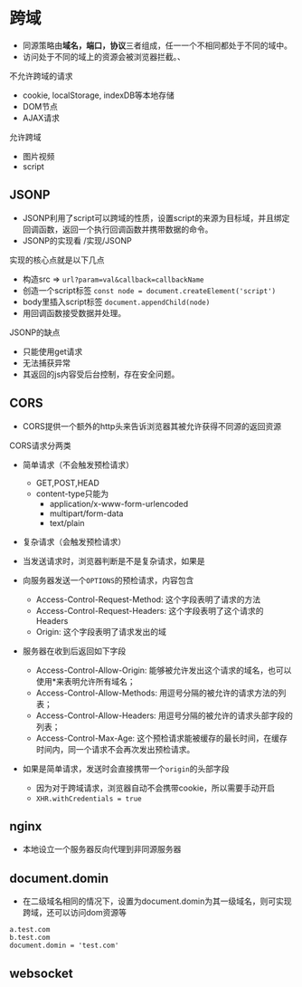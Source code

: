 # 跨域

- 同源策略由**域名，端口，协议**三者组成，任一一个不相同都处于不同的域中。
- 访问处于不同的域上的资源会被浏览器拦截。、

不允许跨域的请求

- cookie, localStorage, indexDB等本地存储
- DOM节点
- AJAX请求

允许跨域

- 图片视频
- script

## JSONP

- JSONP利用了script可以跨域的性质，设置script的来源为目标域，并且绑定回调函数，返回一个执行回调函数并携带数据的命令。
- JSONP的实现看 /实现/JSONP

实现的核心点就是以下几点

- 构造src => ```url?param=val&callback=callbackName```
- 创造一个script标签 ```const node = document.createElement('script')```
- body里插入script标签 ```document.appendChild(node)```
- 用回调函数接受数据并处理。

JSONP的缺点

- 只能使用get请求
- 无法捕获异常
- 其返回的js内容受后台控制，存在安全问题。

## CORS

- CORS提供一个额外的http头来告诉浏览器其被允许获得不同源的返回资源

CORS请求分两类

- 简单请求（不会触发预检请求）
  - GET,POST,HEAD
  - content-type只能为
    - application/x-www-form-urlencoded
    - multipart/form-data
    - text/plain
- 复杂请求（会触发预检请求）

- 当发送请求时，浏览器判断是不是复杂请求，如果是
- 向服务器发送一个```OPTIONS```的预检请求，内容包含
  - Access-Control-Request-Method: 这个字段表明了请求的方法
  - Access-Control-Request-Headers: 这个字段表明了这个请求的 Headers
  - Origin: 这个字段表明了请求发出的域
- 服务器在收到后返回如下字段
  - Access-Control-Allow-Origin: 能够被允许发出这个请求的域名，也可以使用*来表明允许所有域名；
  - Access-Control-Allow-Methods: 用逗号分隔的被允许的请求方法的列表；
  - Access-Control-Allow-Headers: 用逗号分隔的被允许的请求头部字段的列表；
  - Access-Control-Max-Age: 这个预检请求能被缓存的最长时间，在缓存时间内，同一个请求不会再次发出预检请求。
- 如果是简单请求，发送时会直接携带一个```origin```的头部字段
  - 因为对于跨域请求，浏览器自动不会携带cookie，所以需要手动开启
  - ```XHR.withCredentials = true```

## nginx

- 本地设立一个服务器反向代理到非同源服务器


## document.domin

- 在二级域名相同的情况下，设置为document.domin为其一级域名，则可实现跨域，还可以访问dom资源等
```
a.test.com
b.test.com
document.domin = 'test.com'
```

## websocket
